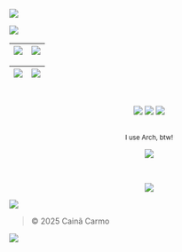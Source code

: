[//]: Header

![][header_wave]

[//]: Content

![][presentation]

<div align="center">

| ![][card_stats] | ![][card_langs] |
| :-------------- | :-------------- |

</div>

| ![][card_commit] | ![][card_streak] |
| :--------------- | :--------------- |

<div align="center">
<br />

[![][badge_gmail]](mailto:caina.developer@gmail.com)
[![][badge_discord]](https://discordapp.com/users/479399082037739521/)
[![][badge_linkedin]](https://www.linkedin.com/in/caincarmo/)

</div>

<div align="center">

<br />
<small>I use Arch, btw!</small>

![][badge_opsystem]

</div>

<div align="center">
<br />

![][badge_knowledges]

</div>

[//]: Footer

![][separator]

> © 2025 Cainã Carmo

![][footer_wave]

[//]: Links

<!-- Layouts -->

[separator]: ./assets/fade-line.gif
[header_wave]: https://capsule-render.vercel.app/api?type=waving&height=200&color=40a02b&reversal=true&section=header
[footer_wave]: https://capsule-render.vercel.app/api?type=waving&height=100&color=40a02b&reversal=true&section=footer

<!-- Badges -->

[badge_gmail]: https://img.shields.io/badge/GMAIL-DCE0E8?style=for-the-badge&logo=gmail&logoColor=e34033
[badge_discord]: https://img.shields.io/badge/DISCORD-5865F2?style=for-the-badge&logo=discord&logoColor=cad3f5
[badge_linkedin]: https://img.shields.io/badge/LINKEDIN-0E76A8?style=for-the-badge&logo=linkedin&logoColor=cad3f5
[badge_opsystem]: https://skillicons.dev/icons?i=arch,linux
[badge_knowledges]: https://skillicons.dev/icons?i=html,css,js,ts,cs,php,arduino,lua,bash,powershell,express,discordjs,prisma,dotnet,nodejs,nextjs,git,github,gitlab,npm,docker,mysql,postgres,mongodb,sqlite,visualstudio,vscode,vim,neovim,gamemakerstudio

<!-- Metrics -->

[card_stats]: https://github-profile-summary-cards.vercel.app/api/cards/stats?username=CainCarmo&theme=gruvbox
[card_langs]: https://github-profile-summary-cards.vercel.app/api/cards/repos-per-language?username=CainCarmo&theme=gruvbox
[card_commit]: https://github-profile-summary-cards.vercel.app/api/cards/profile-details?username=CainCarmo&theme=gruvbox
[card_streak]: https://github-readme-streak-stats.herokuapp.com?user=CainCarmo&theme=gruvbox&hide_border=true&locale=pt_BR

<!-- Text -->

[presentation]: https://readme-typing-svg.herokuapp.com/?color=cad3f5&size=26&center=true&vCenter=true&width=840&lines=👋%20Opa,%20eu%20sou%20o%20Cainã;Atualmente%20cursando%20Engenharia%20de%20Software;Seja%20bem-vindo%20😄;👋%20Hey,%20I'm%20Cainã;Currently%20studying%20Software%20Engineering;Be%20Welcome%20😄

